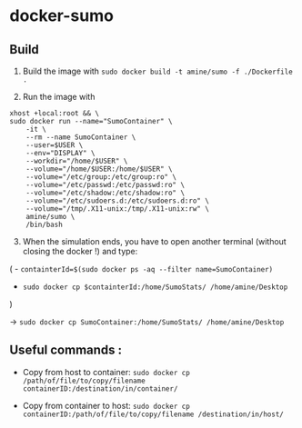 # docker-sumo

## Build

1. Build the image with `sudo docker build -t amine/sumo -f ./Dockerfile .`

2. Run the image with
```
xhost +local:root && \
sudo docker run --name="SumoContainer" \
    -it \
    --rm --name SumoContainer \
	--user=$USER \
    --env="DISPLAY" \
    --workdir="/home/$USER" \
    --volume="/home/$USER:/home/$USER" \
    --volume="/etc/group:/etc/group:ro" \
    --volume="/etc/passwd:/etc/passwd:ro" \
    --volume="/etc/shadow:/etc/shadow:ro" \
    --volume="/etc/sudoers.d:/etc/sudoers.d:ro" \
    --volume="/tmp/.X11-unix:/tmp/.X11-unix:rw" \
    amine/sumo \
    /bin/bash
```

3. When the simulation ends, you have to open another terminal (without closing the docker !) and type:

( - `containterId=$(sudo docker ps -aq --filter name=SumoContainer)`

 - `sudo docker cp $containterId:/home/SumoStats/ /home/amine/Desktop`

)


 -> `sudo docker cp SumoContainer:/home/SumoStats/ /home/amine/Desktop`



## Useful commands : 
- Copy from host to container: `sudo docker cp /path/of/file/to/copy/filename containerID:/destination/in/container/ `

- Copy from container to host: `sudo docker cp containerID:/path/of/file/to/copy/filename /destination/in/host/`





